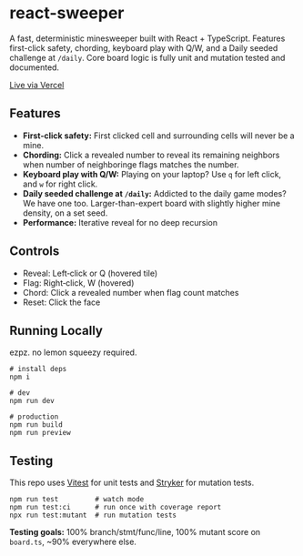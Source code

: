 # react-sweeper

A fast, deterministic minesweeper built with React + TypeScript. Features first-click safety, chording, keyboard play with Q/W, and a Daily seeded challenge at `/daily`. Core board logic is fully unit and mutation tested and documented.

[Live via Vercel](https://react-sweeper-snowy.vercel.app/)

## Features

- **First-click safety:** First clicked cell and surrounding cells will never be a mine.
- **Chording:** Click a revealed number to reveal its remaining neighbors when number of neighboringe flags matches the number.
- **Keyboard play with Q/W:** Playing on your laptop? Use `q` for left click, and `w` for right click.
- **Daily seeded challenge at `/daily`:** Addicted to the daily game modes? We have one too. Larger-than-expert board with slightly higher mine density, on a set seed. 
- **Performance:** Iterative reveal for no deep recursion

## Controls

- Reveal: Left‑click or Q (hovered tile)
- Flag: Right‑click, W (hovered)
- Chord: Click a revealed number when flag count matches
- Reset: Click the face

## Running Locally

ezpz. no lemon squeezy required.
```
# install deps
npm i

# dev
npm run dev

# production
npm run build
npm run preview
```

## Testing
This repo uses [Vitest](https://vitest.dev/) for unit tests and [Stryker](https://stryker-mutator.io/) for mutation tests.
```
npm run test         # watch mode
npm run test:ci      # run once with coverage report
npx run test:mutant  # run mutation tests
```
**Testing goals:** 100% branch/stmt/func/line, 100% mutant score on `board.ts`, ~90% everywhere else.


